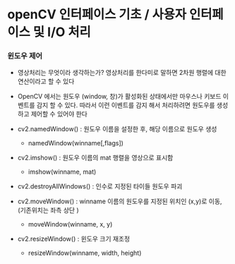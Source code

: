 # openCV 인터페이스 기초 / 사용자 인터페이스 및 I/O 처리 

### 윈도우 제어 
- 영상처리는 무엇이라 생각하는가? 영상처리를 한다미로 말하면 2차원 행렬에 대한 연산이라고 할 수 있다 
- OpenCV 에서는 원도우 (window, 창)가 활성화된 상태에서만 마우스나 키보드 이벤트를 감지 할 수 있다. 따라서 이런 이벤트를 감지 해서 처리하려면 원도우를 생성하고 제어할 수 있어야 한다 

- cv2.namedWindow() : 원도우 이름을 설정한 후, 해당 이름으로 원도우 생성
    - namedWindow(winname[,flags])

- cv2.imshow() : 원도우 이름의 mat 행렬을 영상으로 표시함 
    - imshow(winname, mat)

- cv2.destroyAllWindows() : 인수로 지정된 타이들 원도우 파괴

- cv2.moveWindow() : winname 이름의 원도우를 지정된 위치인 (x,y)로 이동, (기존위치는 좌측 상단 )
    - moveWindow(winname, x, y)
 
- cv2.resizeWindow() : 윈도우 크기 재조정 
    - resizeWindow(winname, width, height)